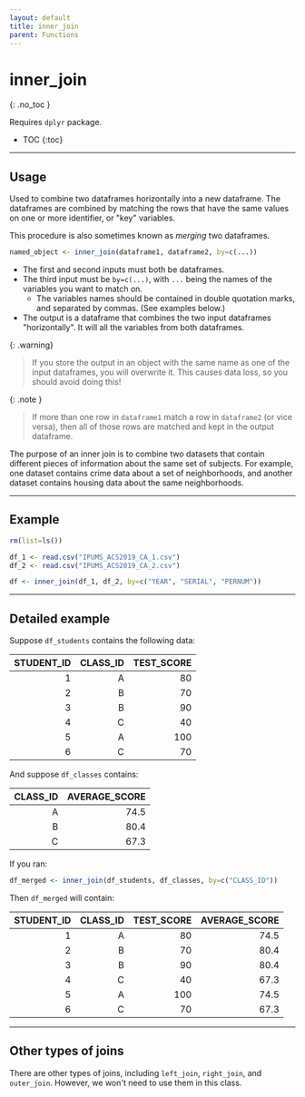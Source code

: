 ```yaml
---
layout: default
title: inner_join
parent: Functions
---
```


# inner_join
{: .no_toc }

Requires `dplyr` package.

- TOC
{:toc}

---

## Usage

Used to combine two dataframes horizontally into a new dataframe. The dataframes are combined by matching the rows that have the same values on one or more identifier, or "key" variables.

This procedure is also sometimes known as *merging* two dataframes.



```r
named_object <- inner_join(dataframe1, dataframe2, by=c(...))
```

- The first and second inputs must both be dataframes.
- The third input must be `by=c(...)`, with `...` being the names of the variables you want to match on. 
    - The variables names should be contained in double quotation marks, and separated by commas. (See examples below.)
- The output is a dataframe that combines the two input dataframes "horizontally". It will all the variables from both dataframes.

{: .warning}
> If you store the output in an object with the same name as one of the input dataframes, you will overwrite it. This causes data loss, so you should avoid doing this!

{: .note }
> If more than one row in `dataframe1` match a row in `dataframe2` (or vice versa), then all of those rows are matched and kept in the output dataframe.

The purpose of an inner join is to combine two datasets that contain different pieces of information about the same set of subjects. For example, one dataset contains crime data about a set of neighborhoods, and another dataset contains housing data about the same neighborhoods.


---

## Example

```r
rm(list=ls())

df_1 <- read.csv("IPUMS_ACS2019_CA_1.csv")
df_2 <- read.csv("IPUMS_ACS2019_CA_2.csv")

df <- inner_join(df_1, df_2, by=c("YEAR", "SERIAL", "PERNUM"))
```

---

## Detailed example

Suppose `df_students` contains the following data:

| STUDENT_ID | CLASS_ID | TEST_SCORE |
| ---------: | -------: | ---------: |
|          1 |        A |         80 |
|          2 |        B |         70 |
|          3 |        B |         90 |
|          4 |        C |         40 |
|          5 |        A |        100 |
|          6 |        C |         70 |

And suppose `df_classes` contains:

| CLASS_ID | AVERAGE_SCORE |
| -------: | ------------: |
|        A |          74.5 |
|        B |          80.4 |
|        C |          67.3 |

If you ran:

```r
df_merged <- inner_join(df_students, df_classes, by=c("CLASS_ID"))
```

Then `df_merged` will contain:

| STUDENT_ID | CLASS_ID | TEST_SCORE | AVERAGE_SCORE |
| ---------: | -------: | ---------: | ------------: |
|          1 |        A |         80 |          74.5 |
|          2 |        B |         70 |          80.4 |
|          3 |        B |         90 |          80.4 |
|          4 |        C |         40 |          67.3 |
|          5 |        A |        100 |          74.5 |
|          6 |        C |         70 |          67.3 |

---

## Other types of joins

There are other types of joins, including `left_join`, `right_join`, and `outer_join`. However, we won't need to use them in this class. 
